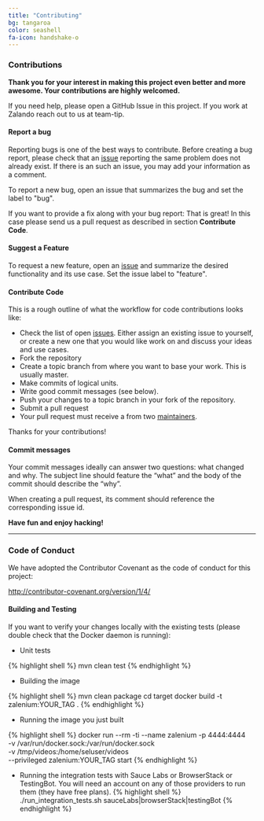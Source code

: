```yaml
---
title: "Contributing" 
bg: tangaroa
color: seashell
fa-icon: handshake-o
---
```



### Contributions

**Thank you for your interest in making this project even better and more awesome. Your contributions are highly welcomed.**

If you need help, please open a GitHub Issue in this project. If you work at Zalando reach out to us at team-tip.

#### Report a bug
Reporting bugs is one of the best ways to contribute. Before creating a bug report, please check that an 
<a target="_blank" href="https://github.com/zalando/zalenium/issues"><u>issue</u></a> reporting the same problem does 
not already exist. If there is an such an issue, you may add your information as a comment.

To report a new bug, open an issue that summarizes the bug and set the label to "bug".

If you want to provide a fix along with your bug report: That is great! In this case please send us a pull request as 
described in section **Contribute Code**.

#### Suggest a Feature
To request a new feature, open an <a target="_blank" href="https://github.com/zalando/zalenium/issues/new"><u>issue</u></a> 
and summarize the desired functionality and its use case. Set the issue label to "feature".

#### Contribute Code
This is a rough outline of what the workflow for code contributions looks like:
- Check the list of open <a target="_blank" href="https://github.com/zalando/zalenium/issues"><u>issues</u></a>. Either 
assign an existing issue to yourself, or create a new one that you would like work on and discuss your ideas and use cases.
- Fork the repository
- Create a topic branch from where you want to base your work. This is usually master.
- Make commits of logical units.
- Write good commit messages (see below).
- Push your changes to a topic branch in your fork of the repository.
- Submit a pull request
- Your pull request must receive a <i class="fa fa-thumbs-o-up" aria-hidden="true"></i> from two 
<a target="_blank" href="https://github.com/zalando/zalenium/blob/master/MAINTAINERS"><u>maintainers</u></a>.

Thanks for your contributions!

#### Commit messages
Your commit messages ideally can answer two questions: what changed and why. The subject line should feature the 
“what” and the body of the commit should describe the “why”.

When creating a pull request, its comment should reference the corresponding issue id.

**Have fun and enjoy hacking!**

*** 

### Code of Conduct

We have adopted the Contributor Covenant as the code of conduct for this project:

<a target="_blank" href="http://contributor-covenant.org/version/1/4/"><u>http://contributor-covenant.org/version/1/4/</u></a>


#### Building and Testing

If you want to verify your changes locally with the existing tests (please double check that the Docker daemon is
running):

* Unit tests

{% highlight shell %}
    mvn clean test
{% endhighlight %}

* Building the image

{% highlight shell %}
    mvn clean package
    cd target
    docker build -t zalenium:YOUR_TAG .
{% endhighlight %}

* Running the image you just built

{% highlight shell %}
    docker run --rm -ti --name zalenium -p 4444:4444 \
        -v /var/run/docker.sock:/var/run/docker.sock \
        -v /tmp/videos:/home/seluser/videos \
        --privileged zalenium:YOUR_TAG start
{% endhighlight %}


* Running the integration tests with Sauce Labs or BrowserStack or TestingBot. You will need an account on any of those providers 
to run them (they have free plans). 
{% highlight shell %}
    ./run_integration_tests.sh sauceLabs|browserStack|testingBot
{% endhighlight %}
